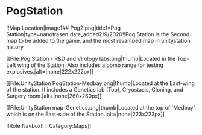 # PogStation
!!Map Location|image1## Pog2.png|title1=Pog Station|type=nanotrasen|date_added2/9/2020!!Pog Station is the Second map to be added to the game, and the most revamped map in unitystation history 


[[File:Pog Station - R&D and Virology labs.png|thumb|Located in the Top-Left wing of the Station. Also includes a bomb range for testing explosives.|alt=|none|222x222px]]


[[File:UnityStation PogStation-Medbay.png|thumb|Located at the East-wing of the station. It includes a Genetics lab (Top), Cryostasis, Cloning, and Surgery room.|alt=|none|260x260px]]
 
[[File:UnityStation map-Genetics.png|thumb|Located at the top of 'Medbay', which is on the East-side of the Station.|alt=|none|223x223px]]

                                                                                                                                                                                                                                        

                                                          
!!Role Navbox!!
[[Category:Maps]]